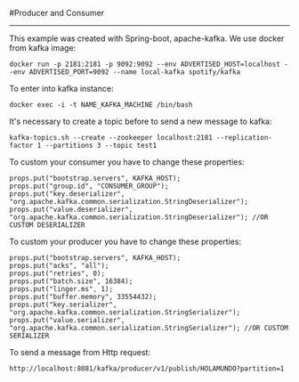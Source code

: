 #Producer and Consumer
______________________
This example was created with Spring-boot, apache-kafka.
We use docker from kafka image:
```
docker run -p 2181:2181 -p 9092:9092 --env ADVERTISED_HOST=localhost --env ADVERTISED_PORT=9092 --name local-kafka spotify/kafka
```

To enter into kafka instance:
```
docker exec -i -t NAME_KAFKA_MACHINE /bin/bash
```

It's necessary to create a topic before to send a new message to kafka:
```
kafka-topics.sh --create --zookeeper localhost:2181 --replication-factor 1 --partitions 3 --topic test1
```

To custom your consumer you have to change these properties:
```
props.put("bootstrap.servers", KAFKA_HOST);
props.put("group.id", "CONSUMER_GROUP");
props.put("key.deserializer", "org.apache.kafka.common.serialization.StringDeserializer");
props.put("value.deserializer", "org.apache.kafka.common.serialization.StringDeserializer"); //OR CUSTOM DESERIALIZER
```

To custom your producer you have to change these properties:
```
props.put("bootstrap.servers", KAFKA_HOST);
props.put("acks", "all");
props.put("retries", 0);
props.put("batch.size", 16384);
props.put("linger.ms", 1);
props.put("buffer.memory", 33554432);
props.put("key.serializer", "org.apache.kafka.common.serialization.StringSerializer");
props.put("value.serializer", "org.apache.kafka.common.serialization.StringSerializer"); //OR CUSTOM SERIALIZER
```

To send a message from Http request:
```
http://localhost:8081/kafka/producer/v1/publish/HOLAMUNDO?partition=1
```
